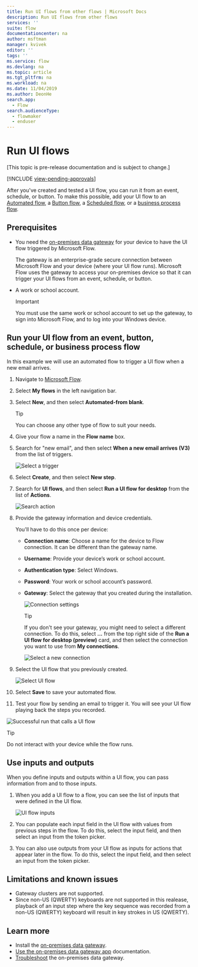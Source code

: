 ```yaml
---
title: Run UI flows from other flows | Microsoft Docs
description: Run UI flows from other flows 
services: ''
suite: flow
documentationcenter: na
author: msftman
manager: kvivek
editor: ''
tags: ''
ms.service: flow
ms.devlang: na
ms.topic: article
ms.tgt_pltfrm: na
ms.workload: na
ms.date: 11/04/2019
ms.author: DeonHe
search.app: 
  - Flow
search.audienceType: 
  - flowmaker
  - enduser
---
```


# Run UI flows

[This topic is pre-release documentation and is subject to change.]

[!INCLUDE [view-pending-approvals](../includes/cc-rebrand.md)]

After you've created and tested a UI flow, you can run it from an event, schedule, or button. To make this possible, add your UI flow to an [Automated flow](../get-started-logic-flow.md), a [Button flow](../introduction-to-button-flows.md), a [Scheduled flow](../run-scheduled-tasks.md), or a [business process flow](../business-process-flows-overview.md).

## Prerequisites

- You need the [on-premises data gateway](https://go.microsoft.com/fwlink/?LinkID=820580&clcid=0x409) for your device to have the UI flow triggered by Microsoft Flow.
   
   The gateway is an enterprise-grade secure connection between Microsoft Flow and your device (where your UI flow runs). Microsoft Flow uses the gateway to access your on-premises device so that it can trigger your UI flows from an event, schedule, or button.
- A work or school account. 

   >[!IMPORTANT]
   >You must use the same work or school account to set up the gateway, to sign into Microsoft Flow, and to log into your Windows device.
   

## Run your UI flow from an event, button, schedule, or business process flow

In this example we will use an automated flow to trigger a UI flow when a new email arrives.

1. Navigate to [Microsoft Flow](https://flow.microsoft.com/).
1. Select **My flows** in the left navigation bar.
1. Select **New**, and then select **Automated-from blank**.

   >[!TIP]
   >You can choose any other type of flow to suit your needs.

1. Give your flow a name in the **Flow name** box.
1. Search for "new email", and then select **When a new email arrives (V3)** from the list of triggers. 
    
   ![Select a trigger](../media/run-ui-flow/2d4ec17d239169a46905cef1829fa3a1.png "Select a trigger")

1. Select **Create**, and then select **New step**.

1. Search for **UI flows**, and then select **Run a UI flow for desktop** from the list of **Actions**. 

   ![Search action](../media/run-ui-flow/search-action.png "Search action")

1. Provide the gateway information and device credentials. 

   You'll have to do this once per device:

    - **Connection name**: Choose a name for the device to Flow connection. It can be different than the gateway name.
    - **Username**: Provide your device’s work or school account.
    - **Authentication type**: Select Windows.
    - **Password**: Your work or school account’s password.
    - **Gateway**: Select the gateway that you created during the installation.

      ![Connection settings](../media/run-ui-flow/connection-settings.png "Connection settings")

      >[!TIP]
      >If you don't see your gateway, you might need to select a different connection. To do this, select **...** from the top right side of the **Run a UI flow for desktop (preview)** card, and then select the connection you want to use from **My connections**.

      ![Select a new connection](../media/run-ui-flow/select-new-connection.png "Select a new connection")

1. Select the UI flow that you previously created.

   ![Select UI flow](../media/run-ui-flow/select-ui-flow.png "Select UI flow")

1. Select **Save** to save your automated flow.

1. Test your flow by sending an email to trigger it. You will see your UI flow  playing back the steps you recorded. 

![Successful run that calls a UI flow](../media/run-ui-flow/successful-run.png "Successful run that calls a UI flow")

>[!TIP]
>Do not interact with your device while the flow runs.

## Use inputs and outputs

When you define inputs and outputs within a UI flow, you can pass information from and to those inputs.

1. When you add a UI flow to a flow, you can see the list of inputs that were defined in the UI flow.

   ![UI flow inputs](../media/run-ui-flow/inputs.png "UI flow inputs")

1. You can populate each input field in the UI flow with values from previous steps in the flow. To do this, select the input field, and then select an input from the token picker.


1. You can also use outputs from your UI flow as inputs for actions that appear later in the flow. To do this, select the input field, and then select an input from the token picker.

## Limitations and known issues

- Gateway clusters are not supported.
- Since non-US 
    (QWERTY) keyboards are not supported in this realease, playback of an input step where the key sequence was recorded from a non-US (QWERTY) keyboard will result in key strokes in US (QWERTY).

## Learn more

 - Install the [on-premises data gateway](https://docs.microsoft.com/data-integration/gateway/service-gateway-app).
 - [Use the on-premises data gateway app](https://docs.microsoft.com/flow/gateway-manage) documentation.
 - [Troubleshoot](https://docs.microsoft.com/data-integration/gateway/service-gateway-tshoot) the on-premises data gateway.
